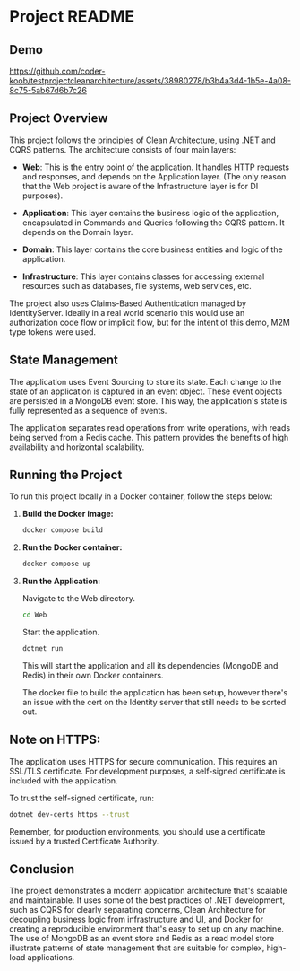# Project README

## Demo

https://github.com/coder-koob/testprojectcleanarchitecture/assets/38980278/b3b4a3d4-1b5e-4a08-8c75-5ab67d6b7c26

## Project Overview

This project follows the principles of Clean Architecture, using .NET and CQRS patterns. The architecture consists of four main layers:

- **Web**: This is the entry point of the application. It handles HTTP requests and responses, and depends on the Application layer. (The only reason that the Web project is aware of the Infrastructure layer is for DI purposes).

- **Application**: This layer contains the business logic of the application, encapsulated in Commands and Queries following the CQRS pattern. It depends on the Domain layer.

- **Domain**: This layer contains the core business entities and logic of the application.

- **Infrastructure**: This layer contains classes for accessing external resources such as databases, file systems, web services, etc.

The project also uses Claims-Based Authentication managed by IdentityServer. Ideally in a real world scenario this would use an authorization code flow or implicit flow, but for the intent of this demo, M2M type tokens were used.

## State Management

The application uses Event Sourcing to store its state. Each change to the state of an application is captured in an event object. These event objects are persisted in a MongoDB event store. This way, the application's state is fully represented as a sequence of events.

The application separates read operations from write operations, with reads being served from a Redis cache. This pattern provides the benefits of high availability and horizontal scalability.

## Running the Project

To run this project locally in a Docker container, follow the steps below:

1. **Build the Docker image:**

    ```sh
    docker compose build
    ```

2. **Run the Docker container:**

    ```sh
    docker compose up
    ```

3. **Run the Application:**

    Navigate to the Web directory.

    ```sh
    cd Web
    ```

    Start the application.
    ```sh
    dotnet run
    ```

    This will start the application and all its dependencies (MongoDB and Redis) in their own Docker containers.

    The docker file to build the application has been setup, however there's an issue with the cert on the Identity server that still needs to be sorted out.

## Note on HTTPS:

The application uses HTTPS for secure communication. This requires an SSL/TLS certificate. For development purposes, a self-signed certificate is included with the application. 

To trust the self-signed certificate, run:

```sh
dotnet dev-certs https --trust
```

Remember, for production environments, you should use a certificate issued by a trusted Certificate Authority.

## Conclusion

The project demonstrates a modern application architecture that's scalable and maintainable. It uses some of the best practices of .NET development, such as CQRS for clearly separating concerns, Clean Architecture for decoupling business logic from infrastructure and UI, and Docker for creating a reproducible environment that's easy to set up on any machine. The use of MongoDB as an event store and Redis as a read model store illustrate patterns of state management that are suitable for complex, high-load applications.
